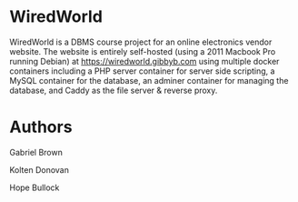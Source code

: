 # WiredWorld
WiredWorld is a DBMS course project for an online electronics vendor website. The website is entirely self-hosted (using a 2011 Macbook Pro running Debian) at https://wiredworld.gibbyb.com using multiple docker containers including a PHP server container for server side scripting, a MySQL container for the database, an adminer container for managing the database, and Caddy as the file server & reverse proxy. 

# Authors

Gabriel Brown

Kolten Donovan

Hope Bullock
